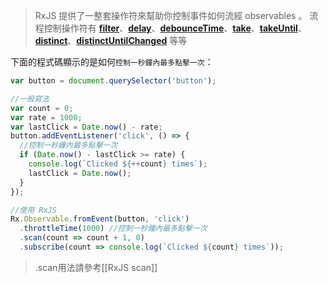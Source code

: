 >RxJS 提供了一整套操作符來幫助你控制事件如何流經 observables 。
>流程控制操作符有 [**filter**](https://cn.rx.js.org/class/es6/Observable.js~Observable.html#instance-method-filter)、[**delay**](https://cn.rx.js.org/class/es6/Observable.js~Observable.html#instance-method-delay)、[**debounceTime**](https://cn.rx.js.org/class/es6/Observable.js~Observable.html#instance-method-debounceTime)、[**take**](https://cn.rx.js.org/class/es6/Observable.js~Observable.html#instance-method-take)、[**takeUntil**](https://cn.rx.js.org/class/es6/Observable.js~Observable.html#instance-method-takeUntil)、[**distinct**](https://cn.rx.js.org/class/es6/Observable.js~Observable.html#instance-method-distinct)、[**distinctUntilChanged**](https://cn.rx.js.org/class/es6/Observable.js~Observable.html#instance-method-distinctUntilChanged) 等等

下面的程式碼顯示的是如何`控制一秒鐘內最多點擊一次`：
```javascript
var button = document.querySelector('button');

//一般寫法
var count = 0;
var rate = 1000;
var lastClick = Date.now() - rate;
button.addEventListener('click', () => {
  //控制一秒鐘內最多點擊一次
  if (Date.now() - lastClick >= rate) {
    console.log(`Clicked ${++count} times`);
    lastClick = Date.now();
  }
});

//使用 RxJS
Rx.Observable.fromEvent(button, 'click')
  .throttleTime(1000) //控制一秒鐘內最多點擊一次
  .scan(count => count + 1, 0)
  .subscribe(count => console.log(`Clicked ${count} times`));
```

> .scan用法請參考[[RxJS scan]]